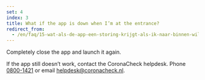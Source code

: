 ```yaml
---
set: 4
index: 3
title: What if the app is down when I’m at the entrance?
redirect_from: 
  - /en/faq/15-wat-als-de-app-een-storing-krijgt-als-ik-naar-binnen-wil
---
```

Completely close the app and launch it again.

If the app still doesn’t work, contact the CoronaCheck helpdesk. Phone <a href="tel:08001421">0800-1421</a> or email [helpdesk@coronacheck.nl](mailto:helpdesk@coronacheck.nl).
